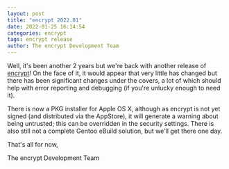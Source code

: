```yaml
---
layout: post
title: "encrypt 2022.01"
date: 2022-01-25 16:14:54
categories: encrypt
tags: encrypt release
author: The encrypt Development Team
---
```

Well, it's been another 2 years but we're back with another release of [encrypt](/projects/encrypt)! On the face of it, it would appear that very little has changed but there has been significant changes under the covers, a lot of which should help with error reporting and debugging (if you're unlucky enough to need it).

There is now a PKG installer for Apple OS X, although as encrypt is not yet signed (and distributed via the AppStore), it will generate a warning about being untrusted; this can be overridden in the security settings. There is also still not a complete Gentoo eBuild solution, but we'll get there one day.

That's all for now,

The encrypt Development Team
